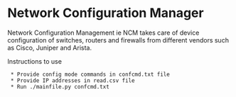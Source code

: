 # Network Configuration Manager
Network Configuration Management ie NCM takes care of device configuration of switches, routers and firewalls from different vendors such as Cisco, Juniper and Arista.
  
  Instructions to use
     
     * Provide config mode commands in confcmd.txt file
     * Provide IP addresses in read.csv file
     * Run ./mainfile.py confcmd.txt 
    
